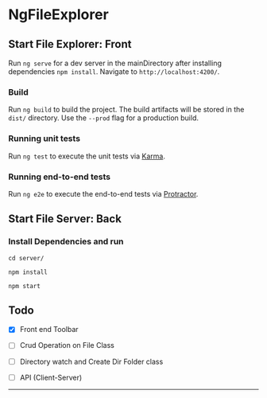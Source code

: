 # NgFileExplorer

## Start File Explorer: Front

Run `ng serve` for a dev server in the mainDirectory after installing dependencies `npm install`. Navigate to `http://localhost:4200/`.


### Build

Run `ng build` to build the project. The build artifacts will be stored in the `dist/` directory. Use the `--prod` flag for a production build.

### Running unit tests

Run `ng test` to execute the unit tests via [Karma](https://karma-runner.github.io).

### Running end-to-end tests

Run `ng e2e` to execute the end-to-end tests via [Protractor](http://www.protractortest.org/).

## Start File Server: Back


### Install Dependencies and run
```
cd server/

npm install

npm start
```

## Todo 

- [x] Front end Toolbar
- [ ] Crud Operation on File Class
- [ ] Directory watch and Create Dir Folder class
- [ ] API (Client-Server)


***
